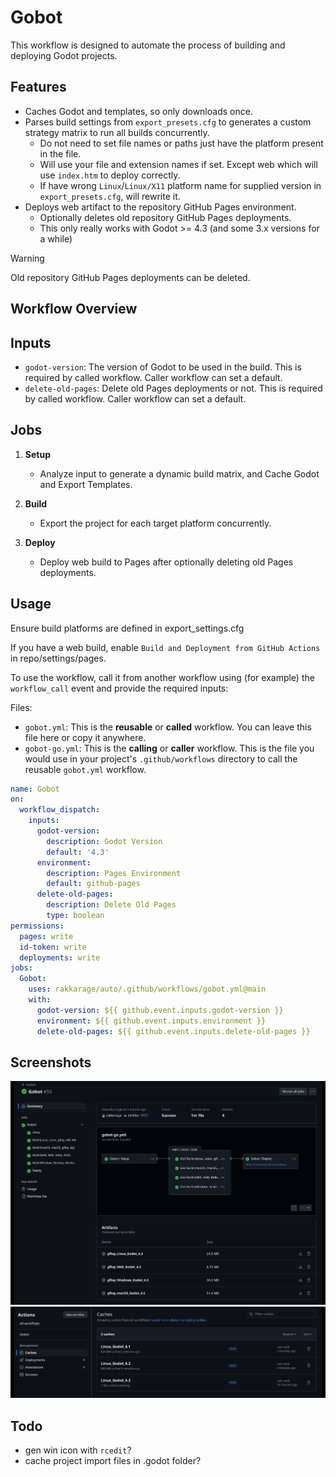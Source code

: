# Gobot

This workflow is designed to automate the process of building and deploying Godot projects.

## Features

- Caches Godot and templates, so only downloads once.
- Parses build settings from `export_presets.cfg` to generates a custom strategy matrix to run all builds concurrently.
	- Do not need to set file names or paths just have the platform present in the file.
	- Will use your file and extension names if set. Except web which will use `index.htm` to deploy correctly.
	- If have wrong `Linux`/`Linux/X11` platform name for supplied version in `export_presets.cfg`, will rewrite it.
- Deploys web artifact to the repository GitHub Pages environment.
  - Optionally deletes old repository GitHub Pages deployments.
  - This only really works with Godot >= 4.3 (and some 3.x versions for a while)

> [!WARNING]
> Old repository GitHub Pages deployments can be deleted.

## Workflow Overview

## Inputs

- `godot-version`: The version of Godot to be used in the build. This is required by called workflow. Caller workflow can set a default.
- `delete-old-pages`: Delete old Pages deployments or not. This is required by called workflow. Caller workflow can set a default.

## Jobs

1. **Setup**
	- Analyze input to generate a dynamic build matrix, and Cache Godot and Export Templates.

3. **Build**
	- Export the project for each target platform concurrently.

5. **Deploy**
	- Deploy web build to Pages after optionally deleting old Pages deployments.

## Usage

Ensure build platforms are defined in export_settings.cfg

If you have a web build, enable `Build and Deployment from GitHub Actions` in repo/settings/pages.

To use the workflow, call it from another workflow using (for example) the `workflow_call` event and provide the required inputs:

Files:
- `gobot.yml`: This is the **reusable** or **called** workflow. You can leave this file here or copy it anywhere.
- `gobot-go.yml`: This is the **calling** or **caller** workflow. This is the file you would use in your project's `.github/workflows` directory to call the reusable `gobot.yml` workflow.

```yaml
name: Gobot
on:
  workflow_dispatch:
    inputs:
      godot-version:
        description: Godot Version
        default: '4.3'
      environment:
        description: Pages Environment
        default: github-pages
      delete-old-pages:
        description: Delete Old Pages
        type: boolean
permissions:
  pages: write
  id-token: write
  deployments: write
jobs:
  Gobot:
    uses: rakkarage/auto/.github/workflows/gobot.yml@main
    with:
      godot-version: ${{ github.event.inputs.godot-version }}
      environment: ${{ github.event.inputs.environment }}
      delete-old-pages: ${{ github.event.inputs.delete-old-pages }}
```

## Screenshots

![](screenshot1.png)
![](screenshot2.png)

## Todo

- gen win icon with `rcedit`?
- cache project import files in .godot folder?
